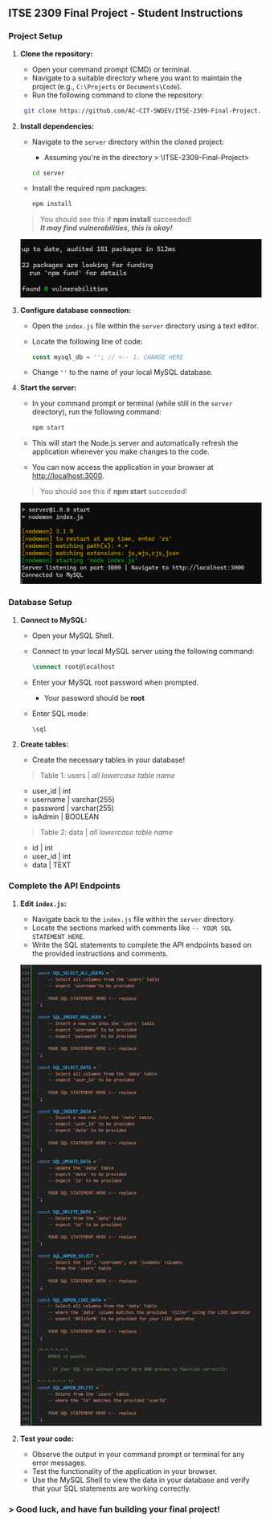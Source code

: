 ## ITSE 2309 Final Project - Student Instructions

### **Project Setup**

1. **Clone the repository:**
   - Open your command prompt (CMD) or terminal.
   - Navigate to a suitable directory where you want to maintain the project (e.g., `C:\Projects` or `Documents\Code`).
    - Run the following command to clone the repository:
    ```bash
     git clone https://github.com/AC-CIT-SWDEV/ITSE-2309-Final-Project.git
     ```

2. **Install dependencies:**
   - Navigate to the `server` directory within the cloned project:
     - Assuming you're in the directory > \ITSE-2309-Final-Project>
     ```bash
     cd server
     ```

   - Install the required npm packages:

     ```bash
     npm install
     ```
    > You should see this if **npm install** succeeded!\
    ***It may find vulnerabilities, this is okay!***

    ![Image of successfull npm i cmd](./image-help/npm-i-success.png "Successfull npm i")

1. **Configure database connection:**
   - Open the `index.js` file within the `server` directory using a text editor.
   - Locate the following line of code:

     ```javascript
     const mysql_db = ''; // <-- 1. CHANGE HERE 
     ```

   - Change `''` to the name of your local MySQL database.

2. **Start the server:**
   - In your command prompt or terminal (while still in the `server` directory), run the following command:

     ```bash
     npm start
     ```

   - This will start the Node.js server and automatically refresh the application whenever you make changes to the code.
   - You can now access the application in your browser at [http://localhost:3000](http://localhost:3000).
    
    > You should see this if **npm start** succeeded!

    ![Image of successfull npm start](./image-help/npm-start-working.png "Successfull npm start")

### **Database Setup**

1. **Connect to MySQL:**
   - Open your MySQL Shell.
   - Connect to your local MySQL server using the following command:

     ```sql
     \connect root@localhost
     ```

   - Enter your MySQL root password when prompted.
     - Your password should be **root**
   - Enter SQL mode:

     ```sql
     \sql
     ```

2. **Create tables:**
   - Create the necessary tables in your database!

   > Table 1: users | *all lowercase table name*
   - user_id | int
   - username | varchar(255)
   - password | varchar(255)
   - isAdmin | BOOLEAN 

   > Table 2: data | *all lowercase table name*
   - id | int 
   - user_id | int
   - data | TEXT
   

### **Complete the API Endpoints**

1. **Edit `index.js`:**
   - Navigate back to the `index.js` file within the `server` directory.
   - Locate the sections marked with comments like `-- YOUR SQL STATEMENT HERE`.
   - Write the SQL statements to complete the API endpoints based on the provided instructions and comments.
  
    ![Image of successfull npm start](./image-help/sql-statements-block.png "Successfull npm start")

2. **Test your code:**
   - Observe the output in your command prompt or terminal for any error messages.
   - Test the functionality of the application in your browser.
   - Use the MySQL Shell to view the data in your database and verify that your SQL statements are working correctly.

### > Good luck, and have fun building your final project!